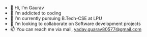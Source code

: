 - 👋 Hi, I’m Gaurav
- 👀 I’m addicted to coding
- 🌱 I’m currently pursuing B.Tech-CSE at LPU
- 💞️ I’m looking to collaborate on Software development projects
- 📫 You can reach me via mail, yadav.guarav80577@gmail.com

<!---
gaurav-yad/gaurav-yad is a ✨ special ✨ repository because its `README.md` (this file) appears on your GitHub profile.
You can click the Preview link to take a look at your changes.
--->
